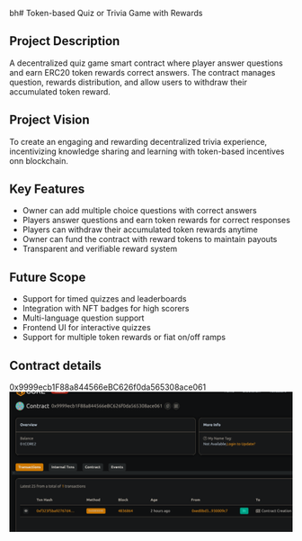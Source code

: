 bh# Token-based Quiz or Trivia Game with Rewards

## Project Description
A decentralized quiz game smart contract where player answer questions and earn ERC20 token rewards correct answers. The contract manages question, rewards distribution, and allow users to withdraw their accumulated token reward.

## Project Vision
To create an engaging and rewarding decentralized trivia experience, incentivizing knowledge sharing and learning with token-based incentives onn blockchain.

## Key Features
- Owner can add multiple choice questions with correct answers
- Players answer questions and earn token rewards for correct responses
- Players can withdraw their accumulated token rewards anytime
- Owner can fund the contract with reward tokens to maintain payouts
- Transparent and verifiable reward system

## Future Scope
- Support for timed quizzes and leaderboards
- Integration with NFT badges for high scorers
- Multi-language question support
- Frontend UI for interactive quizzes
- Support for multiple token rewards or fiat on/off ramps

## Contract details
0x9999ecb1F88a844566eBC626f0da565308ace061![alt text](image.png)
